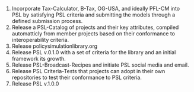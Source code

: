 1. Incorporate Tax-Calculator, B-Tax, OG-USA, and ideally PFL-CM into PSL by satisfying PSL criteria and submitting the models through a defined submission process. 
1. Release a PSL-Catalog of projects and their key attributes, compiled automatticly from member projects based on their conformance to interoperability criteria.
1. Release policysimulationlibrary.org 
1. Release PSL v.0.1.0 with a set of criteria for the library and an initial framework its growth.
1. Release PSL-Broadcast-Recipes and initiate PSL social media and email. 
1. Release PSL Criteria-Tests that projects can adopt in their own repositories to test their conformance to PSL criteria. 
1. Release PSL v.1.0.0



